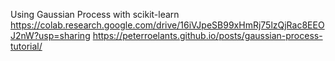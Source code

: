 Using Gaussian Process with scikit-learn
https://colab.research.google.com/drive/16iVJpeSB99xHmRj75lzQjRac8EEOJ2nW?usp=sharing
https://peterroelants.github.io/posts/gaussian-process-tutorial/

